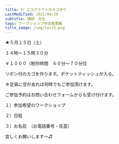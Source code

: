 ```yaml
---
title: F）エコクラフトのカゴ作り
LastModified: 2021/04/20
subtitle: 講師　先生
tags: ワークショップ参加者募集
title_image: /img/tori5.png
---
```

★５月１５日（土）

１４時～１５時３０分

￥１０００（制作時間　６０分～７０分位

リボン付のカゴを作ります。ポケットティッシュが入る。

☆定員に空があれば何時でもご参加頂けます。

ご参加予約はお問い合わせフォームからも受け付けます。

１）参加希望のワークショップ

２）日程

３）お名前　（お電話番号・任意）

宜しくお願いします～♫
